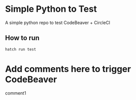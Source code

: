 # Simple Python to Test

A simple python repo to test CodeBeaver + CircleCI

## How to run

```bash
hatch run test
```

# Add comments here to trigger CodeBeaver

comment1
